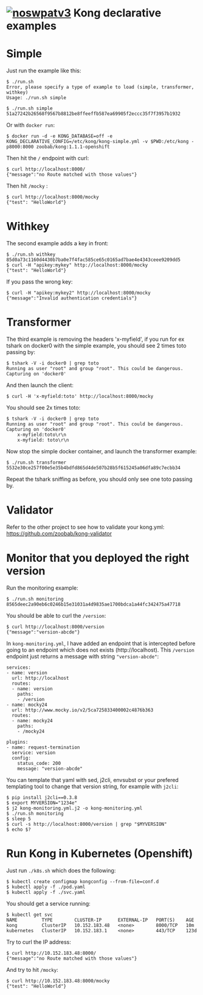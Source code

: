 [![noswpatv3](http://zoobab.wdfiles.com/local--files/start/noupcv3.jpg)](https://ffii.org/donate-now-to-save-europe-from-software-patents-says-ffii/)
Kong declarative examples
=========================

# Simple

Just run the example like this:

```
$ ./run.sh 
Error, please specify a type of example to load (simple, transformer, withkey)
Usage: ./run.sh simple

$ ./run.sh simple
51a27242b26568f9567b8812be8ffeeffb587ea69905f2eccc35f7f3957b1932
```

Or with ```docker run```:

```
$ docker run -d -e KONG_DATABASE=off -e KONG_DECLARATIVE_CONFIG=/etc/kong/kong-simple.yml -v $PWD:/etc/kong -p8000:8000 zoobab/kong:1.1.1-openshift
```

Then hit the ```/``` endpoint with curl:

```
$ curl http://localhost:8000/
{"message":"no Route matched with those values"}
```

Then hit ```/mocky``` :

```
$ curl http://localhost:8000/mocky
{"test": "HelloWorld"}
```

# Withkey

The second example adds a key in front:

```
$ ./run.sh withkey
85d0a73c1160d4430b7ba0e7f4fac585ce65c0165ad7bae4e4343ceee9209dd5
$ curl -H "apikey:mykey" http://localhost:8000/mocky
{"test": "HelloWorld"}
```

If you pass the wrong key:

```
$ curl -H "apikey:mykey2" http://localhost:8000/mocky
{"message":"Invalid authentication credentials"}
```

# Transformer

The third example is removing the headers 'x-myfield', if you run for ex tshark on docker0 with the simple example, you should see 2 times toto passing by:

```
$ tshark -V -i docker0 | grep toto
Running as user "root" and group "root". This could be dangerous.
Capturing on 'docker0'
```

And then launch the client:

```
$ curl -H 'x-myfield:toto' http://localhost:8000/mocky
```

You should see 2x times toto:

```
$ tshark -V -i docker0 | grep toto
Running as user "root" and group "root". This could be dangerous.
Capturing on 'docker0'
    x-myfield:toto\r\n
    x-myfield: toto\r\n
```

Now stop the simple docker container, and launch the transformer example:

```
$ ./run.sh transformer
5532e30ce257f00e5e35b4bdfd865d4de507b28b5f615245a06dfa89c7ecbb34
```

Repeat the tshark sniffing as before, you should only see one toto passing by.

# Validator

Refer to the other project to see how to validate your kong.yml: https://github.com/zoobab/kong-validator

# Monitor that you deployed the right version

Run the monitoring example:

```
$ ./run.sh monitoring
8565deec2a90eb6c0246b15e31031a4d9835ae1700bdca1a44fc342475a47718
```

You should be able to curl the ```/version```:

```
$ curl http://localhost:8000/version
{"message":"version-abcde"}
```

In ```kong-monitoring.yml```, I have added an endpoint that is intercepted
before going to an endpoint which does not exists (http://localhost). This
```/version``` endpoint just returns a message with string
```"version-abcde"```:

```
services:
- name: version
  url: http://localhost
  routes:
  - name: version
    paths:
    - /version
- name: mocky24
  url: http://www.mocky.io/v2/5ca725833400002c4876b363
  routes:
  - name: mocky24
    paths:
    - /mocky24

plugins:
- name: request-termination
  service: version
  config:
    status_code: 200
    message: "version-abcde"
```

You can template that yaml with sed, j2cli, envsubst or your prefered
templating tool to change that version string, for example with ```j2cli```:

```
$ pip install j2cli==0.3.8
$ export MYVERSION="1234e"
$ j2 kong-monitoring.yml.j2 -o kong-monitoring.yml
$ ./run.sh monitoring
$ sleep 5
$ curl -s http://localhost:8000/version | grep "$MYVERSION"
$ echo $?
```

# Run Kong in Kubernetes (Openshift)

Just run ```./k8s.sh``` which does the following:

```
$ kubectl create configmap kongconfig --from-file=conf.d
$ kubectl apply -f ./pod.yaml
$ kubectl apply -f ./svc.yaml
```

You should get a service running:

```
$ kubectl get svc
NAME         TYPE        CLUSTER-IP      EXTERNAL-IP   PORT(S)    AGE
kong         ClusterIP   10.152.183.48   <none>        8000/TCP   10m
kubernetes   ClusterIP   10.152.183.1    <none>        443/TCP    123d
```

Try to curl the IP address:

```
$ curl http://10.152.183.48:8000/
{"message":"no Route matched with those values"}
```

And try to hit ```/mocky```:

```
$ curl http://10.152.183.48:8000/mocky
{"test": "HelloWorld"}
```
